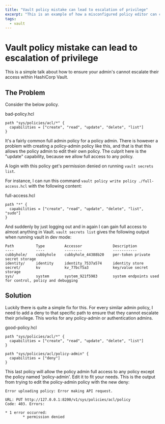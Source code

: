 ```yaml
---
title: "Vault policy mistake can lead to escalation of privilege"
excerpt: "This is an example of how a misconfigured policy editor can cause escalation of privilege within Vault"
tags: 
  - vault
---
```


# Vault policy mistake can lead to escalation of privilege

This is a simple talk about how to ensure your admin's cannot escalate their access within HashiCorp Vault. 

## The Problem

Consider the below policy. 

bad-policy.hcl
```hcl
path "sys/policies/acl/*" {
  capabilities = ["create", "read", "update", "delete", "list"]
}
```

It's a fairly common full admin policy for a policy admin. There is however a problem with creating a policy-admin policy like this, and that is that this allows the policy admin to edit their own policy. The culprit here is the "update" capability, because we allow full access to any policy.

A login with this policy get's permission denied on running `vault secrets list`.

For instance, I can run this command `vault policy write policy ./full-access.hcl` with the following content:

full-access.hcl
```hcl
path "*" {
  capabilities = ["create", "read", "update", "delete", "list", "sudo"]
}
```

And suddenly by just logging out and in again I can gain full access to almost anything in Vault. 
`vault secrets list` gives the following output when running vault in dev mode:
```
Path          Type         Accessor              Description
----          ----         --------              -----------
cubbyhole/    cubbyhole    cubbyhole_44388b20    per-token private secret storage
identity/     identity     identity_7537a574     identity store
secret/       kv           kv_77bcf5a3           key/value secret storage
sys/          system       system_921f5983       system endpoints used for control, policy and debugging
```

## Solution

Luckily there is quite a simple fix for this. For every similar admin policy, I need to add a deny to that specific path to ensure that they cannot escalate their privilege. This works for any policy-admin or authentication admins. 

good-policy.hcl
```hcl
path "sys/policies/acl/*" {
  capabilities = ["create", "read", "update", "delete", "list"]
}

path "sys/policies/acl/policy-admin" {
  capabilities = ["deny"]
}
```

This last policy will allow the policy admin full access to any policy except the policy named 'policy-admin'. Edit it to fit your needs. This is the output from trying to edit the policy-admin policy with the new deny:

```
Error uploading policy: Error making API request.

URL: PUT http://127.0.0.1:8200/v1/sys/policies/acl/policy
Code: 403. Errors:

* 1 error occurred:
        * permission denied
```